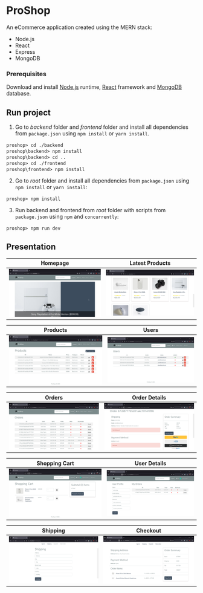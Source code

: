 # ProShop

An eCommerce application created using the MERN stack:
 - Node.js
 - React
 - Express
 - MongoDB

### Prerequisites
Download and install [Node.js](https://nodejs.org/en/download) runtime, [React](https://react.dev/learn/installation) framework and [MongoDB](https://www.mongodb.com/docs/manual/tutorial/install-mongodb-on-windows/) database.

## Run project

1. Go to _backend_ folder and _frontend_ folder and install all dependencies from `package.json` using `npm install` or `yarn install`.
```console
proshop> cd ./backend
proshop\backend> npm install
proshop\backend> cd ..
proshop> cd ./frontend
proshop\frontend> npm install
```
2. Go to _root_ folder and install all dependencies from `package.json` using `npm install` or `yarn install`:
```console
proshop> npm install
```
3. Run backend and frontend from _root_ folder with scripts from `package.json` using `npm` and `concurrently`:
```console
proshop> npm run dev
```

## Presentation

| Homepage                                               | Latest Products                                                   | 
|-------------------------------------------------------|-------------------------------------------------------------------|
| ![Homepage](frontend/src/assets/demos/1-Homepage.png) | ![LatestProducts](frontend/src/assets/demos/2-LatestProducts.png) |

| Products                                              | Users                                                 | 
|-------------------------------------------------------|-------------------------------------------------------|
| ![Products](frontend/src/assets/demos/3-Products.png) | ![HomeNewTask](frontend/src/assets/demos/4-Users.png) |

| Orders                                            | Order Details                                                 | 
|---------------------------------------------------|---------------------------------------------------------------|
| ![Orders](frontend/src/assets/demos/5-Orders.png) | ![OrderDetails](frontend/src/assets/demos/6-OrderDetails.png) |

| Shopping Cart                                                 | User Details                                                  | 
|---------------------------------------------------------------|---------------------------------------------------------------|
| ![ShoppingCart](frontend/src/assets/demos/7-ShoppingCart.png) | ![UserDetails](frontend/src/assets/demos/8-UserDetails.png) |

| Shipping                                                                          | Checkout                                              | 
|-----------------------------------------------------------------------------------|--------------------------------------------------------|
| ![Shipping](frontend/src/assets/demos/9-Shipping.png) | ![ListEdit](frontend/src/assets/demos/10-Checkout.png) |
